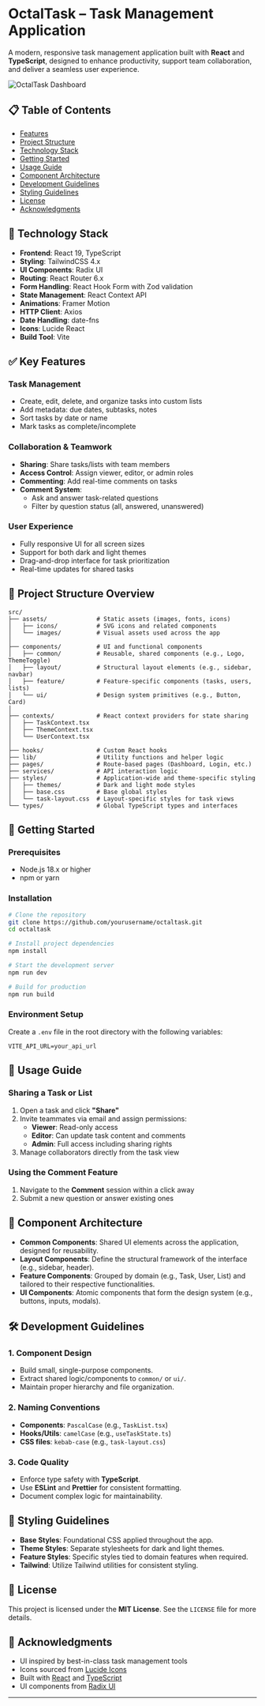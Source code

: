 # **OctalTask – Task Management Application**

A modern, responsive task management application built with **React** and **TypeScript**, designed to enhance productivity, support team collaboration, and deliver a seamless user experience.

![OctalTask Dashboard](https://via.placeholder.com/800x400?text=OctalTask+Dashboard)

## 📋 Table of Contents

- [Features](#-key-features)
- [Project Structure](#-project-structure-overview)
- [Technology Stack](#-technology-stack)
- [Getting Started](#-getting-started)
- [Usage Guide](#-usage-guide)
- [Component Architecture](#-component-architecture)
- [Development Guidelines](#-development-guidelines)
- [Styling Guidelines](#-styling-guidelines)
- [License](#-license)
- [Acknowledgments](#-acknowledgments)

## 🚀 Technology Stack

- **Frontend**: React 19, TypeScript
- **Styling**: TailwindCSS 4.x
- **UI Components**: Radix UI
- **Routing**: React Router 6.x
- **Form Handling**: React Hook Form with Zod validation
- **State Management**: React Context API
- **Animations**: Framer Motion
- **HTTP Client**: Axios
- **Date Handling**: date-fns
- **Icons**: Lucide React
- **Build Tool**: Vite

## ✅ Key Features

### Task Management

- Create, edit, delete, and organize tasks into custom lists
- Add metadata: due dates, subtasks, notes
- Sort tasks by date or name
- Mark tasks as complete/incomplete

### Collaboration & Teamwork

- **Sharing**: Share tasks/lists with team members
- **Access Control**: Assign viewer, editor, or admin roles
- **Commenting**: Add real-time comments on tasks
- **Comment System**:
  - Ask and answer task-related questions
  - Filter by question status (all, answered, unanswered)

### User Experience

- Fully responsive UI for all screen sizes
- Support for both dark and light themes
- Drag-and-drop interface for task prioritization
- Real-time updates for shared tasks

## 📁 Project Structure Overview

```
src/
├── assets/              # Static assets (images, fonts, icons)
│   ├── icons/           # SVG icons and related components
│   └── images/          # Visual assets used across the app
│
├── components/          # UI and functional components
│   ├── common/          # Reusable, shared components (e.g., Logo, ThemeToggle)
│   ├── layout/          # Structural layout elements (e.g., sidebar, navbar)
│   ├── feature/         # Feature-specific components (tasks, users, lists)
│   └── ui/              # Design system primitives (e.g., Button, Card)
│
├── contexts/            # React context providers for state sharing
│   ├── TaskContext.tsx
│   ├── ThemeContext.tsx
│   └── UserContext.tsx
│
├── hooks/               # Custom React hooks
├── lib/                 # Utility functions and helper logic
├── pages/               # Route-based pages (Dashboard, Login, etc.)
├── services/            # API interaction logic
├── styles/              # Application-wide and theme-specific styling
│   ├── themes/          # Dark and light mode styles
│   ├── base.css         # Base global styles
│   └── task-layout.css  # Layout-specific styles for task views
└── types/               # Global TypeScript types and interfaces
```

## 🚀 Getting Started

### Prerequisites

- Node.js 18.x or higher
- npm or yarn

### Installation

```bash
# Clone the repository
git clone https://github.com/yourusername/octaltask.git
cd octaltask

# Install project dependencies
npm install

# Start the development server
npm run dev

# Build for production
npm run build
```

### Environment Setup

Create a `.env` file in the root directory with the following variables:

```
VITE_API_URL=your_api_url
```

## 👥 Usage Guide

### Sharing a Task or List

1. Open a task and click **"Share"**
2. Invite teammates via email and assign permissions:
   - **Viewer**: Read-only access
   - **Editor**: Can update task content and comments
   - **Admin**: Full access including sharing rights
3. Manage collaborators directly from the task view

### Using the Comment Feature

1. Navigate to the **Comment** session within a click away
2. Submit a new question or answer existing ones

## 🧩 Component Architecture

- **Common Components**: Shared UI elements across the application, designed for reusability.
- **Layout Components**: Define the structural framework of the interface (e.g., sidebar, header).
- **Feature Components**: Grouped by domain (e.g., Task, User, List) and tailored to their respective functionalities.
- **UI Components**: Atomic components that form the design system (e.g., buttons, inputs, modals).

## 🛠️ Development Guidelines

### 1. Component Design

- Build small, single-purpose components.
- Extract shared logic/components to `common/` or `ui/`.
- Maintain proper hierarchy and file organization.

### 2. Naming Conventions

- **Components**: `PascalCase` (e.g., `TaskList.tsx`)
- **Hooks/Utils**: `camelCase` (e.g., `useTaskState.ts`)
- **CSS files**: `kebab-case` (e.g., `task-layout.css`)

### 3. Code Quality

- Enforce type safety with **TypeScript**.
- Use **ESLint** and **Prettier** for consistent formatting.
- Document complex logic for maintainability.

## 🎨 Styling Guidelines

- **Base Styles**: Foundational CSS applied throughout the app.
- **Theme Styles**: Separate stylesheets for dark and light themes.
- **Feature Styles**: Specific styles tied to domain features when required.
- **Tailwind**: Utilize Tailwind utilities for consistent styling.

## 📄 License

This project is licensed under the **MIT License**. See the `LICENSE` file for more details.

## 🙏 Acknowledgments

- UI inspired by best-in-class task management tools
- Icons sourced from [Lucide Icons](https://lucide.dev)
- Built with [React](https://react.dev/) and [TypeScript](https://www.typescriptlang.org/)
- UI components from [Radix UI](https://www.radix-ui.com/)

---
